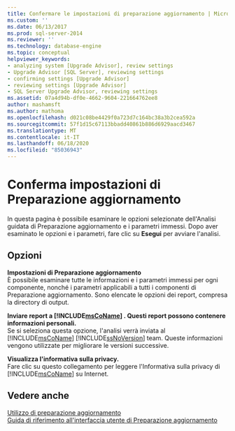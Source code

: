 ```yaml
---
title: Confermare le impostazioni di preparazione aggiornamento | Microsoft Docs
ms.custom: ''
ms.date: 06/13/2017
ms.prod: sql-server-2014
ms.reviewer: ''
ms.technology: database-engine
ms.topic: conceptual
helpviewer_keywords:
- analyzing system [Upgrade Advisor], review settings
- Upgrade Advisor [SQL Server], reviewing settings
- confirming settings [Upgrade Advisor]
- reviewing settings [Upgrade Advisor]
- SQL Server Upgrade Advisor, reviewing settings
ms.assetid: 07a4d94b-df0e-4662-9604-221664762ee8
author: mashamsft
ms.author: mathoma
ms.openlocfilehash: d021c08be4429f0a723d7c164bc38a3b2cea592a
ms.sourcegitcommit: 57f1d15c67113bbadd40861b886d6929aacd3467
ms.translationtype: MT
ms.contentlocale: it-IT
ms.lasthandoff: 06/18/2020
ms.locfileid: "85036943"
---
```

# <a name="confirm-upgrade-advisor-settings"></a>Conferma impostazioni di Preparazione aggiornamento
  In questa pagina è possibile esaminare le opzioni selezionate dell'Analisi guidata di Preparazione aggiornamento e i parametri immessi. Dopo aver esaminato le opzioni e i parametri, fare clic su **Esegui** per avviare l'analisi.  
  
## <a name="options"></a>Opzioni  
 **Impostazioni di Preparazione aggiornamento**  
 È possibile esaminare tutte le informazioni e i parametri immessi per ogni componente, nonché i parametri applicabili a tutti i componenti di Preparazione aggiornamento. Sono elencate le opzioni dei report, compresa la directory di output.  
  
 **Inviare report a [!INCLUDE[msCoName](../../includes/msconame-md.md)] . Questi report possono contenere informazioni personali.**  
 Se si seleziona questa opzione, l'analisi verrà inviata al [!INCLUDE[msCoName](../../includes/msconame-md.md)] [!INCLUDE[ssNoVersion](../../includes/ssnoversion-md.md)] team. Queste informazioni vengono utilizzate per migliorare le versioni successive.  
  
 **Visualizza l'informativa sulla privacy.**  
 Fare clic su questo collegamento per leggere l'Informativa sulla privacy di [!INCLUDE[msCoName](../../includes/msconame-md.md)] su Internet.  
  
## <a name="see-also"></a>Vedere anche  
 [Utilizzo di preparazione aggiornamento](../../../2014/sql-server/install/working-with-upgrade-advisor.md)   
 [Guida di riferimento all'interfaccia utente di Preparazione aggiornamento](../../../2014/sql-server/install/upgrade-advisor-user-interface-reference.md)  
  
  
